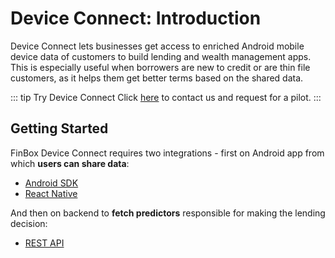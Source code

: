 # Device Connect: Introduction
Device Connect lets businesses get access to enriched Android mobile device data of customers to build lending and wealth management apps. This is especially useful when borrowers are new to credit or are thin file customers, as it helps them get better terms based on the shared data.

::: tip Try Device Connect
Click [here](https://finbox.in/contact-us) to contact us and request for a pilot.
:::

## Getting Started
FinBox Device Connect requires two integrations - first on Android app from which **users can share data**:
- [Android SDK](/device-connect/android.html)
- [React Native](/device-connect/react-native.html)

And then on backend to **fetch predictors** responsible for making the lending decision:
- [REST API](/device-connect/rest-api.html)